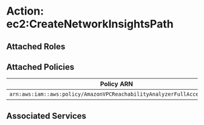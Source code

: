 # Action: ec2:CreateNetworkInsightsPath

## Attached Roles

## Attached Policies

| Policy ARN | Policy Name |
|------------|-------------|
| `arn:aws:iam::aws:policy/AmazonVPCReachabilityAnalyzerFullAccessPolicy` | [AmazonVPCReachabilityAnalyzerFullAccessPolicy](../policies.md#amazonvpcreachabilityanalyzerfullaccesspolicy) |

## Associated Services

